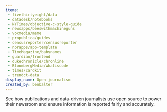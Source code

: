```yaml
---
items:
 - fivethirtyeight/data
 - datadesk/notebooks
 - NYTimes/objective-c-style-guide
 - newsapps/beeswithmachineguns
 - voxmedia/meme
 - propublica/guides
 - censusreporter/censusreporter
 - nprapps/app-template
 - TimeMagazine/babynames
 - guardian/frontend
 - dukechronicle/chronline
 - BloombergMedia/whatiscode
 - times/cardkit
 - trendct-data
display_name: Open journalism
created_by: benbalter
---
```

See how publications and data-driven journalists use open source to power their newsroom and ensure information is reported fairly and accurately.
